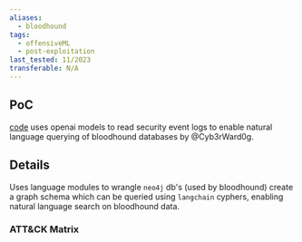 ```yaml
---
aliases:
  - bloodhound
tags:
  - offensiveML
  - post-exploitation
last_tested: 11/2023
transferable: N/A
---
```


## **PoC**
[code](https://otrf.github.io/GenAI-Security-Adventures/experiments/Bloodhound-GPT/notebook.html) uses openai models to read security event logs to enable natural language querying of bloodhound databases by @Cyb3rWard0g. 

## **Details**

Uses language modules to wrangle `neo4j` db's (used by bloodhound) create a graph schema which can be queried using `langchain` cyphers, enabling natural language search on bloodhound data. 


 ### ATT&CK Matrix